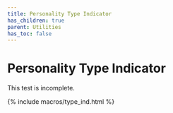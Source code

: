 ```yaml
---
title: Personality Type Indicator
has_children: true
parent: Utilities
has_toc: false
---
```


# Personality Type Indicator

This test is incomplete.

{% include macros/type_ind.html %}
